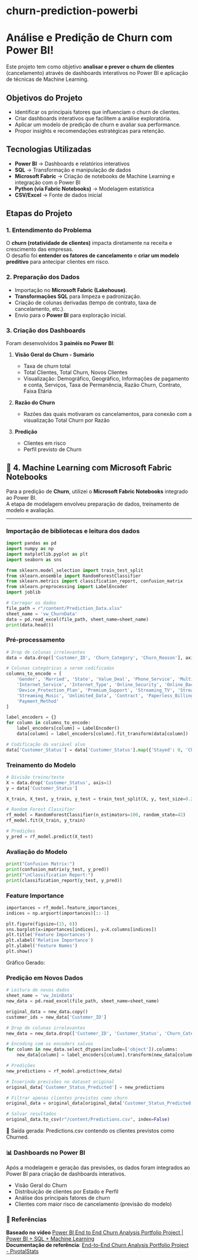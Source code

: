 # churn-prediction-powerbi
# Análise e Predição de Churn com Power BI!

Este projeto tem como objetivo **analisar e prever o churn de clientes** (cancelamento) através de dashboards interativos no Power BI e aplicação de técnicas de Machine Learning.

## Objetivos do Projeto
- Identificar os principais fatores que influenciam o churn de clientes.
- Criar dashboards interativos que facilitem a análise exploratória.
- Aplicar um modelo de predição de churn e avaliar sua performance.
- Propor insights e recomendações estratégicas para retenção.


## Tecnologias Utilizadas
- **Power BI** → Dashboards e relatórios interativos
- **SQL** → Transformação e manipulação de dados
- **Microsoft Fabric** → Criação de notebooks de Machine Learning e integração com o Power BI
- **Python (via Fabric Notebooks)** → Modelagem estatística
- **CSV/Excel** → Fonte de dados inicial


## Etapas do Projeto

### 1. Entendimento do Problema
O **churn (rotatividade de clientes)** impacta diretamente na receita e crescimento das empresas.  
O desafio foi **entender os fatores de cancelamento** e **criar um modelo preditivo** para antecipar clientes em risco.  

### 2. Preparação dos Dados
- Importação no **Microsoft Fabric (Lakehouse)**.  
- **Transformações SQL** para limpeza e padronização.  
- Criação de colunas derivadas (tempo de contrato, taxa de cancelamento, etc.).  
- Envio para o **Power BI** para exploração inicial.

### 3. Criação dos Dashboards
Foram desenvolvidos **3 painéis no Power BI**:  

1. **Visão Geral do Churn - Sumário**  
   - Taxa de churn total
   - Total Clientes, Total Churn, Novos Clientes
   - Visualização: Demográfico, Geográfico, Informações de pagamento e conta, Serviços, Taxa de Permanência, Razão Churn, Contrato, Faixa Etária
  

2. **Razão do Churn**  
   - Razões das quais motivaram os cancelamentos, para conexão com a visualização Total Churn por Razão

3. **Predição**  
   - Clientes em risco
   - Perfil previsto de Churn

## 🤖 4. Machine Learning com Microsoft Fabric Notebooks
Para a predição de **Churn**, utilizei o **Microsoft Fabric Notebooks** integrado ao Power BI.  
A etapa de modelagem envolveu preparação de dados, treinamento de modelo e avaliação.

---

### Importação de bibliotecas e leitura dos dados

```python
import pandas as pd
import numpy as np
import matplotlib.pyplot as plt
import seaborn as sns

from sklearn.model_selection import train_test_split
from sklearn.ensemble import RandomForestClassifier
from sklearn.metrics import classification_report, confusion_matrix
from sklearn.preprocessing import LabelEncoder
import joblib

# Carregar os dados
file_path = r"/content/Prediction_Data.xlsx"
sheet_name = 'vw_ChurnData'
data = pd.read_excel(file_path, sheet_name=sheet_name)
print(data.head())
```

### Pré-processamento

```python
# Drop de colunas irrelevantes
data = data.drop(['Customer_ID', 'Churn_Category', 'Churn_Reason'], axis=1)

# Colunas categóricas a serem codificadas
columns_to_encode = [
    'Gender', 'Married', 'State', 'Value_Deal', 'Phone_Service', 'Multiple_Lines',
    'Internet_Service', 'Internet_Type', 'Online_Security', 'Online_Backup',
    'Device_Protection_Plan', 'Premium_Support', 'Streaming_TV', 'Streaming_Movies',
    'Streaming_Music', 'Unlimited_Data', 'Contract', 'Paperless_Billing',
    'Payment_Method'
]

label_encoders = {}
for column in columns_to_encode:
    label_encoders[column] = LabelEncoder()
    data[column] = label_encoders[column].fit_transform(data[column])

# Codificação da variável alvo
data['Customer_Status'] = data['Customer_Status'].map({'Stayed': 0, 'Churned': 1})
```

### Treinamento do Modelo

```python
# Divisão treino/teste
X = data.drop('Customer_Status', axis=1)
y = data['Customer_Status']

X_train, X_test, y_train, y_test = train_test_split(X, y, test_size=0.2, random_state=42)

# Random Forest Classifier
rf_model = RandomForestClassifier(n_estimators=100, random_state=42)
rf_model.fit(X_train, y_train)

# Predições
y_pred = rf_model.predict(X_test)
```

### Avaliação do Modelo

```python
print("Confusion Matrix:")
print(confusion_matrix(y_test, y_pred))
print("\nClassification Report:")
print(classification_report(y_test, y_pred))
```

### Feature Importance

```python
importances = rf_model.feature_importances_
indices = np.argsort(importances)[::-1]

plt.figure(figsize=(15, 6))
sns.barplot(x=importances[indices], y=X.columns[indices])
plt.title('Feature Importances')
plt.xlabel('Relative Importance')
plt.ylabel('Feature Names')
plt.show()
```

Gráfico Gerado:

### Predição em Novos Dados

```python
# Leitura de novos dados
sheet_name = 'vw_JoinData'
new_data = pd.read_excel(file_path, sheet_name=sheet_name)

original_data = new_data.copy()
customer_ids = new_data['Customer_ID']

# Drop de colunas irrelevantes
new_data = new_data.drop(['Customer_ID', 'Customer_Status', 'Churn_Category', 'Churn_Reason'], axis=1)

# Encoding com os encoders salvos
for column in new_data.select_dtypes(include=['object']).columns:
    new_data[column] = label_encoders[column].transform(new_data[column])

# Predições
new_predictions = rf_model.predict(new_data)

# Inserindo previsões no dataset original
original_data['Customer_Status_Predicted'] = new_predictions

# Filtrar apenas clientes previstos como churn
original_data = original_data[original_data['Customer_Status_Predicted'] == 1]

# Salvar resultados
original_data.to_csv(r"/content/Predictions.csv", index=False)
```
📂 Saída gerada: Predictions.csv contendo os clientes previstos como Churned.

### 📊 Dashboards no Power BI

Após a modelagem e geração das previsões, os dados foram integrados ao Power BI para criação de dashboards interativos.
- Visão Geral do Churn
- Distribuição de clientes por Estado e Perfil
- Análise dos principais fatores de churn
- Clientes com maior risco de cancelamento (previsão do modelo)

### 📌 Referências

 **Baseado no vídeo** [Power BI End to End Churn Analysis Portfolio Project | Power BI + SQL + Machine Learning](https://www.youtube.com/watch?v=QFDslca5AX8)  
 **Documentação de referência**: [End-to-End Churn Analysis Portfolio Project - PivotalStats](https://pivotalstats.com/end-end-churn-analysis-portfolio-project/)
